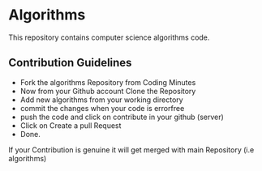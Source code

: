 # Algorithms
This repository contains computer science algorithms code.

## Contribution Guidelines 

* Fork the algorithms Repository from Coding Minutes
* Now from your Github account Clone the Repository
* Add new algorithms from your working directory
* commit the changes when your code is errorfree
* push the code and click on contribute in your github (server)
* Click on Create a pull Request
* Done.

If your Contribution is genuine it will get merged with main Repository (i.e algorithms)

